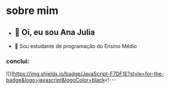  # sobre mim
- ## 👋 Oi, eu sou Ana Julia 
 - 🌱 Sou estudante de programação do Ensino Médio
 ### conclui: 

![](https://img.shields.io/badge/JavaScript-F7DF1E?style=for-the-badge&logo=javascript&logoColor=black<!---



